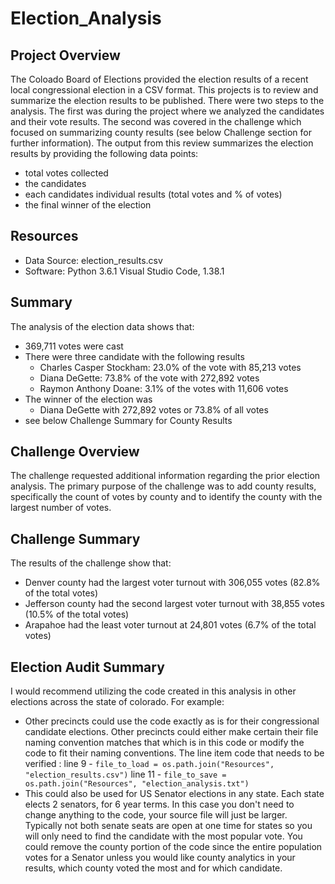 # Election_Analysis

## Project Overview
The Coloado Board of Elections provided the election results of a recent local congressional election in a CSV format.  This projects is to review and summarize the election results to be published.  There were two steps to the analysis.  The first was during the project where we analyzed the candidates and their vote results.  The second was covered in the challenge which focused on summarizing county results (see below Challenge section for further information).  The output from this review summarizes the election results by providing the following data points:
 - total votes collected 
 - the candidates 
 - each candidates individual results (total votes and % of votes)
 - the final winner of the election

## Resources
 - Data Source: election_results.csv
 - Software: Python 3.6.1 Visual Studio Code, 1.38.1

## Summary
The analysis of the election data shows that:
 - 369,711 votes were cast
 - There were three candidate with the following results
   - Charles Casper Stockham: 23.0% of the vote with 85,213 votes
   - Diana DeGette: 73.8% of the vote with 272,892 votes
   - Raymon Anthony Doane: 3.1% of the votes with 11,606 votes
 - The winner of the election was
    - Diana DeGette with 272,892 votes or 73.8% of all votes
 - see below Challenge Summary for County Results

## Challenge Overview
The challenge requested additional information regarding the prior election analysis.  The primary purpose of the challenge was to add county results, specifically the count of votes by county and to identify the county with the largest number of votes.   

## Challenge Summary
The results of the challenge show that:
 - Denver county had the largest voter turnout with 306,055 votes (82.8% of the total votes)
 - Jefferson county had the second largest voter turnout with 38,855 votes (10.5% of the total votes)
 - Arapahoe had the least voter turnout at 24,801 votes (6.7% of the total votes)

## Election Audit Summary
I would recommend utilizing the code created in this analysis in other elections across the state of colorado.  For example:
 - Other precincts could use the code exactly as is for their congressional candidate elections.  Other precincts could either make certain their file naming convention matches that which is in this code or modify the code to fit their naming conventions.  The line item code that needs to be verified :
   line 9 -  `file_to_load = os.path.join("Resources", "election_results.csv")` 
   line 11 -  `file_to_save = os.path.join("Resources", "election_analysis.txt")` 
 - This could also be used for US Senator elections in any state.  Each state elects 2 senators, for 6 year terms.  In this case you don't need to change anything to the code, your source file will just be larger.  Typically not both senate seats are open at one time for states so you will only need to find the candidate with the most popular vote.  You could remove the county portion of the code since the entire population votes for a Senator unless you would like county analytics in your results, which county voted the most and for which candidate.
   
